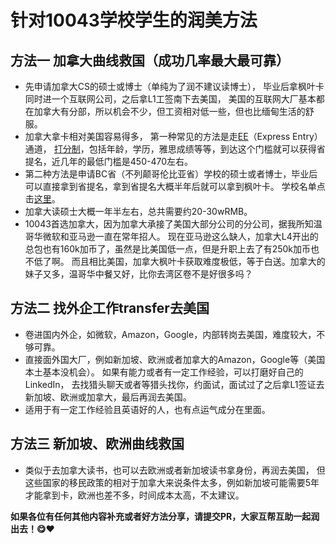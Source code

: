 # 针对10043学校学生的润美方法

## 方法一 加拿大曲线救国（成功几率最大最可靠）

- 先申请加拿大CS的硕士或博士（单纯为了润不建议读博士），
毕业后拿枫叶卡同时进一个互联网公司，之后拿L1工签南下去美国，
美国的互联网大厂基本都在加拿大有分部，所以机会不少，但工资相对低一些，但也比缅甸生活的舒服。
- 加拿大拿卡相对美国容易得多，
第一种常见的方法是走[EE](https://archive.ph/J9EOY)（Express Entry）通道，
[打分制](https://www.cic.gc.ca/english/immigrate/skilled/crs-tool.asp)，包括年龄，学历，雅思成绩等等，到达这个门槛就可以获得省提名，近几年的最低门槛是450-470左右。
- 第二种方法是申请BC省（不列颠哥伦比亚省）学校的硕士或者博士，毕业后可以直接拿到省提名，拿到省提名大概半年后就可以拿到枫叶卡。
学校名单点击[这里](https://www.welcomebc.ca/Immigrate-to-B-C/documents/BC-PNP-IPG-EEBC-IPG-Eligible-Programs-of-Study.aspx)。
- 加拿大读硕士大概一年半左右，总共需要约20-30wRMB。
- 10043首选加拿大，因为加拿大承接了美国大部分公司的分公司，据我所知温哥华微软和亚马逊一直在常年招人。
现在亚马逊这么缺人，加拿大L4开出的总包也有160k加币了，虽然是比美国低一点，但是升职上去了有250k加币也不低了啊。
而且相比美国，加拿大枫叶卡获取难度极低，等于白送。加拿大的妹子又多，温哥华中餐又好，比你去湾区卷不是好很多吗？

## 方法二 找外企工作transfer去美国

- 卷进国内外企，如微软，Amazon，Google，内部转岗去美国，难度较大，不够可靠。
- 直接面外国大厂，例如新加坡、欧洲或者加拿大的Amazon，Google等（美国本土基本没机会）。
如果有能力或者有一定工作经验，可以打磨好自己的LinkedIn，
去找猎头聊天或者等猎头找你，约面试，面试过了之后拿L1签证去新加坡、欧洲或加拿大，最后再润去美国。
- 适用于有一定工作经验且英语好的人，也有点运气成分在里面。

## 方法三 新加坡、欧洲曲线救国

- 类似于去加拿大读书，也可以去欧洲或者新加坡读书拿身份，再润去美国，
但这些国家的移民政策的相对于加拿大来说条件太多，例如新加坡可能需要5年才能拿到卡，欧洲也差不多，时间成本太高，不太建议。

**如果各位有任何其他内容补充或者好方法分享，请提交PR，大家互帮互助一起润出去！:yum::heart:**
